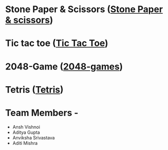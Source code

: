 # Stone Paper & Scissors ([Stone Paper & scissors](https://github.com/Adityagupta1536/Game-Project/blob/main/Games/Stone%20Paper%20%26%20scissor/Stone%20Paper%20%26%20scissor%20Readme.md))
# Tic tac toe ([Tic Tac Toe](https://github.com/Adityagupta1536/Game-Project/blob/main/Games/Tic%20Tac%20Toe/Readme.md))
# 2048-Game ([2048-games](https://github.com/Adityagupta1536/Game-Project/blob/main/Games/2048-Game/Readme.md))
# Tetris   ([Tetris](https://github.com/Adityagupta1536/Game-Project/blob/main/Games/Tetris/Readme.md))
# Team Members -
- Ansh Vishnoi 
- Aditya Gupta
- Anviksha Srivastava
- Aditi Mishra 
